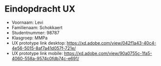 # Eindopdracht UX

- Voornaam: Levi
- Familienaam: Schokkaert
- Studentnummer: 98787
- Klasgroep: MMPa
- UX prototype link desktop: https://xd.adobe.com/view/042f1a43-40c4-4e56-5015-8af7a41d057f-721e/
- UX prototype link mobile: https://xd.adobe.com/view/90a0755c-1fa5-4060-558a-9574c0fdb74c-e691/
